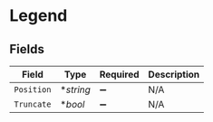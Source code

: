 # Legend


## Fields

| Field              | Type               | Required           | Description        |
| ------------------ | ------------------ | ------------------ | ------------------ |
| `Position`         | **string*          | :heavy_minus_sign: | N/A                |
| `Truncate`         | **bool*            | :heavy_minus_sign: | N/A                |